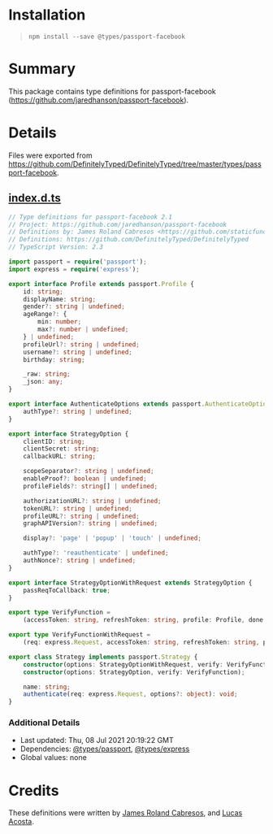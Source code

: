 # Installation
> `npm install --save @types/passport-facebook`

# Summary
This package contains type definitions for passport-facebook (https://github.com/jaredhanson/passport-facebook).

# Details
Files were exported from https://github.com/DefinitelyTyped/DefinitelyTyped/tree/master/types/passport-facebook.
## [index.d.ts](https://github.com/DefinitelyTyped/DefinitelyTyped/tree/master/types/passport-facebook/index.d.ts)
````ts
// Type definitions for passport-facebook 2.1
// Project: https://github.com/jaredhanson/passport-facebook
// Definitions by: James Roland Cabresos <https://github.com/staticfunction>, Lucas Acosta <https://github.com/lucasmacosta>
// Definitions: https://github.com/DefinitelyTyped/DefinitelyTyped
// TypeScript Version: 2.3

import passport = require('passport');
import express = require('express');

export interface Profile extends passport.Profile {
    id: string;
    displayName: string;
    gender?: string | undefined;
    ageRange?: {
        min: number;
        max?: number | undefined;
    } | undefined;
    profileUrl?: string | undefined;
    username?: string | undefined;
    birthday: string;

    _raw: string;
    _json: any;
}

export interface AuthenticateOptions extends passport.AuthenticateOptions {
    authType?: string | undefined;
}

export interface StrategyOption {
    clientID: string;
    clientSecret: string;
    callbackURL: string;

    scopeSeparator?: string | undefined;
    enableProof?: boolean | undefined;
    profileFields?: string[] | undefined;

    authorizationURL?: string | undefined;
    tokenURL?: string | undefined;
    profileURL?: string | undefined;
    graphAPIVersion?: string | undefined;

    display?: 'page' | 'popup' | 'touch' | undefined;

    authType?: 'reauthenticate' | undefined;
    authNonce?: string | undefined;
}

export interface StrategyOptionWithRequest extends StrategyOption {
    passReqToCallback: true;
}

export type VerifyFunction =
    (accessToken: string, refreshToken: string, profile: Profile, done: (error: any, user?: any, info?: any) => void) => void;

export type VerifyFunctionWithRequest =
    (req: express.Request, accessToken: string, refreshToken: string, profile: Profile, done: (error: any, user?: any, info?: any) => void) => void;

export class Strategy implements passport.Strategy {
    constructor(options: StrategyOptionWithRequest, verify: VerifyFunctionWithRequest);
    constructor(options: StrategyOption, verify: VerifyFunction);

    name: string;
    authenticate(req: express.Request, options?: object): void;
}

````

### Additional Details
 * Last updated: Thu, 08 Jul 2021 20:19:22 GMT
 * Dependencies: [@types/passport](https://npmjs.com/package/@types/passport), [@types/express](https://npmjs.com/package/@types/express)
 * Global values: none

# Credits
These definitions were written by [James Roland Cabresos](https://github.com/staticfunction), and [Lucas Acosta](https://github.com/lucasmacosta).
